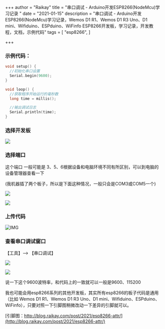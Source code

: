 +++
author = "Raikay"
title = "串口调试 - Arduino开发ESP8266(NodeMcu)学习记录 "
date = "2021-01-15"
description = "串口调试 - Arduino开发ESP8266(NodeMcu)学习记录，Wemos D1 R1、Wemos D1 R3 Uno、D1 mini、Wifiduino、ESPduino、WiFinfo ESP8266开发板，学习记录，开发教程，文档，示例代码"
tags = [
    "esp8266",
]

+++


### 示例代码：
```c++
void setup() {
  //初始化串口设置
  Serial.begin(9600);
}

void loop() {
  //获取程序开始运行的毫秒数
  long time = millis();

  //输出调试日志
  Serial.println(time);
}
```
### 选择开发板
![](https://gitee.com/imgrep001/m1/raw/master/2021/01/15/20210115213751.png)
### 选择端口

这个端口 一般可能是 3、5、6根据设备和电脑环境不同有所区别，可以到电脑的设备管理器查看一下

(我机器插了两个板子，所以是下面这种情况，一般只会是COM3或COM5一个)

![](https://gitee.com/imgrep001/m1/raw/master/2021/01/15/20210115215331.png)

![](https://gitee.com/imgrep001/m1/raw/master/2021/01/15/20210115214415.png)
### 上传代码
![IMG](https://gitee.com/imgrep001/m1/raw/master/2021/01/15/20210115213332.png)

### 查看串口调试窗口
【工具】--> 【串口调试】

![](https://gitee.com/imgrep001/m1/raw/master/2021/01/15/20210115213459.png)

![](https://gitee.com/imgrep001/m1/raw/master/2021/01/15/20210115213530.png)

说一下这个9600波特率，和代码上的一致就可以一般是9600、115200  

我也可能会用esp8266系列的其他开发板，其实所有esp8266的板子代码是通用（比如 Wemos D1 R1、Wemos D1 R3 Uno、D1 mini、Wifiduino、ESPduino、WiFinfo），只要对照一下引脚图稍微改动一下差异的引脚就可以。

[引脚图：http://blog.raikay.com/post/2021/esp8266-attr/](http://blog.raikay.com/post/2021/esp8266-attr/)